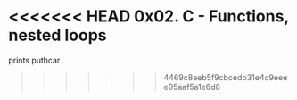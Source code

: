 <<<<<<< HEAD
0x02. C - Functions, nested loops
=======
prints puthcar
>>>>>>> 4469c8eeb5f9cbcedb31e4c9eeee95aaf5a1e6d8
